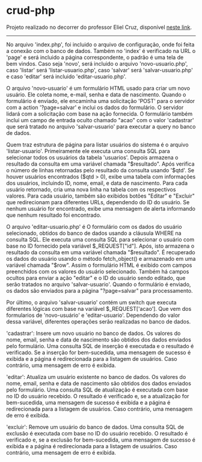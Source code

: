 # crud-php

Projeto realizado no decorrer do professor Eliel Cruz, disponível <a href="https://www.youtube.com/watch?v=BSqtIw_hW8M" target="_blank">neste link<a>.

<hr />

No arquivo 'index.php', foi incluido o arquivo de configuração, onde foi feita a conexão com o banco de dados. Também no 'index' é verificado na URL o 'page' e será incluido a página correspondente, o padrão é uma tela de bem vindos. Caso seja 'novo', será incluido o arquivo 'novo-usuario.php', caso 'listar' será 'listar-usuario.php', caso 'salvar' será 'salvar-usuario.php' e caso 'editar' será incluido 'editar-usuario.php'.

O arquivo 'novo-usuario' é um formulário HTML usado para criar um novo usuário. Ele coleta nome, e-mail, senha e data de nascimento. Quando o formulário é enviado, ele encaminha uma solicitação 'POST' para o servidor com a action '?page=salvar' e inclui os dados do formulário. O servidor lidará com a solicitação com base na ação fornecida. O formulário também inclui um campo de entrada oculto chamado "acao" com o valor 'cadastrar' que será tratado no arquivo 'salvar-usuario' para executar a query no banco de dados. 
  
Quem traz estrutura de página para listar usuários do sistema é o arquivo 'listar-usuario'. Primeiramente ele executa uma consulta SQL para selecionar todos os usuários da tabela 'usuarios'. Depois armazena o resultado da consulta em uma variável chamada "$resultado". Após verifica o número de linhas retornadas pelo resultado da consulta usando '$qtd'. Se houver usuários encontrados ($qtd > 0), exibe uma tabela com informações dos usuários, incluindo ID, nome, email, e data de nascimento. Para cada usuário retornado, cria uma nova linha na tabela com os respectivos valores. Para cada usuário, também são exibidos botões "Editar" e "Excluir" que redirecionam para diferentes URLs, dependendo do ID do usuário. Se nenhum usuário for encontrado, exibe uma mensagem de alerta informando que nenhum resultado foi encontrado.

O arquivo 'editar-usuario.php' é O formulário com os dados do usuário selecionado, obtidos do banco de dados usando a cláusula WHERE na consulta SQL. Ele executa uma consulta SQL para selecionar o usuário com base no ID fornecido pela variável $_REQUEST["id"]. Após, isto armazena o resultado da consulta em uma variável chamada "$resultado". É recuperado os dados do usuário usando o método fetch_object() e armazenado em uma variável chamada "$row". Assim o formulário HTML é exibido com campos preenchidos com os valores do usuário selecionado. Também há campos ocultos para enviar a ação "editar" e o ID do usuário sendo editado, que serão tratados no arquivo 'salvar-usuario'. Quando o formulário é enviado, os dados são enviados para a página "?page=salvar" para processamento.
  
Por último, o arquivo 'salvar-usuario' contém um switch que executa diferentes lógicas com base na variável $_REQUEST['acao']. Que vem dos formularios de 'novo-usuário' e 'editar-usuario'. Dependendo do valor dessa variável, diferentes operações serão realizadas no banco de dados.

'cadastrar': Insere um novo usuário no banco de dados. Os valores do nome, email, senha e data de nascimento são obtidos dos dados enviados pelo formulário. Uma consulta SQL de inserção é executada e o resultado é verificado. Se a inserção for bem-sucedida, uma mensagem de sucesso é exibida e a página é redirecionada para a listagem de usuários. Caso contrário, uma mensagem de erro é exibida.

'editar': Atualiza um usuário existente no banco de dados. Os valores do nome, email, senha e data de nascimento são obtidos dos dados enviados pelo formulário. Uma consulta SQL de atualização é executada com base no ID do usuário recebido. O resultado é verificado e, se a atualização for bem-sucedida, uma mensagem de sucesso é exibida e a página é redirecionada para a listagem de usuários. Caso contrário, uma mensagem de erro é exibida.

'excluir': Remove um usuário do banco de dados. Uma consulta SQL de exclusão é executada com base no ID do usuário recebido. O resultado é verificado e, se a exclusão for bem-sucedida, uma mensagem de sucesso é exibida e a página é redirecionada para a listagem de usuários. Caso contrário, uma mensagem de erro é exibida.

